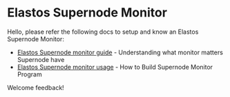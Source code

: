 # Elastos Supernode Monitor

Hello, please refer the following docs to setup and know an Elastos Supernode Monitor:

- [Elastos Supernode monitor guide](https://github.com/elastos/Elastos.ELA.Monitor/blob/master/docs/elastos_monitor_guide.md) - Understanding what monitor matters Supernode have
- [Elastos Supernode monitor usage](https://github.com/elastos/Elastos.ELA.Monitor/blob/master/docs/elastos_monitor_usage.md) - How to Build Supernode Monitor Program

Welcome feedback!

